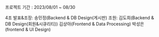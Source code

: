 <ARTSODA Web Project>
         
프로젝트 기간 : 2023/08/01 ~ 08/30

4조 발표&조장: 송민정(Backend & DB Design(게시판)
         조원: 김도희(Backend & DB Design(회원&시큐리티))
               김상아(Frontend & Data Processing)
               박성은(frontend & UI Design) 
